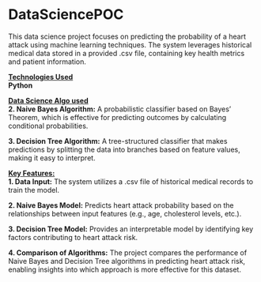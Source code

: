 # DataSciencePOC
This data science project focuses on predicting the probability of a heart attack using machine learning techniques. The system leverages historical medical data stored in a provided .csv file, containing key health metrics and patient information.

**<ins>Technologies Used</ins>**</br>
**Python**

**<ins>Data Science Algo used</ins>**</br>
**2. Naive Bayes Algorithm:** A probabilistic classifier based on Bayes’ Theorem, which is effective for predicting outcomes by calculating conditional probabilities.

**3. Decision Tree Algorithm:** A tree-structured classifier that makes predictions by splitting the data into branches based on feature values, making it easy to interpret.

**<ins>Key Features:</ins>**</br>
**1. Data Input:** The system utilizes a .csv file of historical medical records to train the model.

**2. Naive Bayes Model:** Predicts heart attack probability based on the relationships between input features (e.g., age, cholesterol levels, etc.).

**3. Decision Tree Model:** Provides an interpretable model by identifying key factors contributing to heart attack risk.

**4. Comparison of Algorithms:** The project compares the performance of Naive Bayes and Decision Tree algorithms in predicting heart attack risk, enabling insights into which approach is more effective for this dataset.

